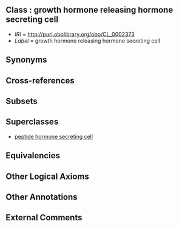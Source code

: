 
## Class : growth hormone releasing hormone secreting cell

 * *IRI* = http://purl.obolibrary.org/obo/CL_0002373
 * *Label* = growth hormone releasing hormone secreting cell

## Synonyms


## Cross-references


## Subsets


## Superclasses

 * [peptide hormone secreting cell](../../CL/67/CL_0000167.md)

## Equivalencies


## Other Logical Axioms


## Other Annotations


## External Comments

